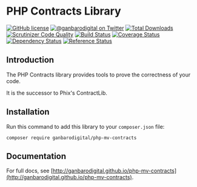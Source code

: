 # PHP Contracts Library

[![GitHub license](https://img.shields.io/badge/license-New%20BSD-blue.svg)](https://raw.githubusercontent.com/ganbarodigital/php-mv-contracts/develop/LICENSE.md)
[![@ganbarodigital on Twitter](http://img.shields.io/badge/twitter-%40ganbarodigital-blue.svg?style=flat)](https://twitter.com/ganbarodigital)
[![Total Downloads](https://img.shields.io/packagist/dt/ganbarodigital/php-mv-contracts.svg?style=flat)](https://packagist.org/packages/ganbarodigital/php-mv-contracts)
[![Scrutinizer Code Quality](https://scrutinizer-ci.com/g/ganbarodigital/php-mv-contracts/badges/quality-score.png?b=master)](https://scrutinizer-ci.com/g/ganbarodigital/php-mv-contracts/?branch=master)
[![Build Status](https://scrutinizer-ci.com/g/ganbarodigital/php-mv-contracts/badges/build.png?b=master)](https://scrutinizer-ci.com/g/ganbarodigital/php-mv-contracts/build-status/master)
[![Coverage Status](https://coveralls.io/repos/ganbarodigital/php-mv-contracts/badge.svg)](https://coveralls.io/r/ganbarodigital/php-mv-contracts)
[![Dependency Status](https://www.versioneye.com/php/ganbarodigital:php-mv-contracts/dev-master/badge.svg)](https://www.versioneye.com/php/ganbarodigital:php-mv-contracts/dev-master)
[![Reference Status](https://www.versioneye.com/php/ganbarodigital:php-mv-contracts/reference_badge.svg?style=flat)](https://www.versioneye.com/php/ganbarodigital:php-mv-contracts/references)

## Introduction

The PHP Contracts library provides tools to prove the correctness of your code.

It is the successor to Phix's ContractLib.

## Installation

Run this command to add this library to your `composer.json` file:

    composer require ganbarodigital/php-mv-contracts

## Documentation

For full docs, see [http://ganbarodigital.github.io/php-mv-contracts](http://ganbarodigital.github.io/php-mv-contracts).
